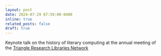 ```yaml
---
layout: post
date: 2024-07-29 07:59:00-0400
inline: true
related_posts: false
draft: true
---
```


Keynote talk on the history of literary computing at the annual meeting of the <a href='https://trln.org/'>Triangle Research Libraries Network</a>



